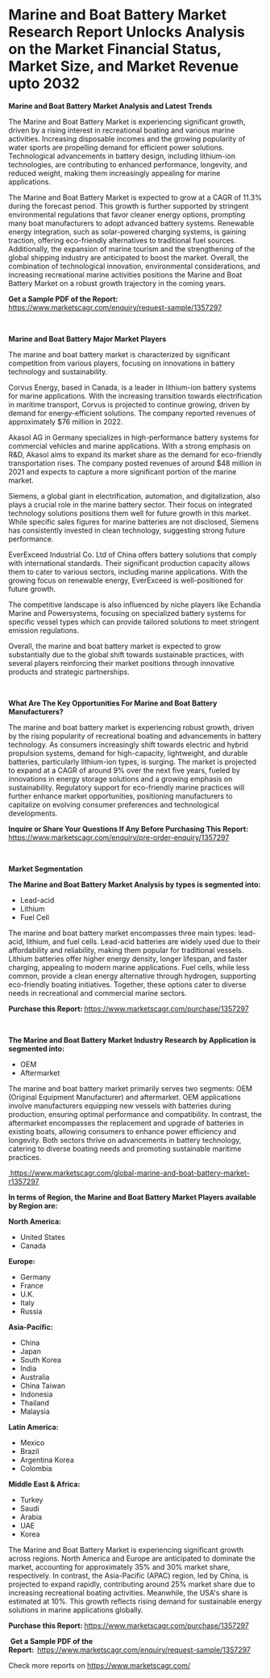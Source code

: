 <p><h1>Marine and Boat Battery Market Research Report Unlocks Analysis on the Market Financial Status, Market Size, and Market Revenue upto 2032</h1></p><p><strong>Marine and Boat Battery Market Analysis and Latest Trends</strong></p>
<p><p>The Marine and Boat Battery Market is experiencing significant growth, driven by a rising interest in recreational boating and various marine activities. Increasing disposable incomes and the growing popularity of water sports are propelling demand for efficient power solutions. Technological advancements in battery design, including lithium-ion technologies, are contributing to enhanced performance, longevity, and reduced weight, making them increasingly appealing for marine applications.</p><p>The Marine and Boat Battery Market is expected to grow at a CAGR of 11.3% during the forecast period. This growth is further supported by stringent environmental regulations that favor cleaner energy options, prompting many boat manufacturers to adopt advanced battery systems. Renewable energy integration, such as solar-powered charging systems, is gaining traction, offering eco-friendly alternatives to traditional fuel sources. Additionally, the expansion of marine tourism and the strengthening of the global shipping industry are anticipated to boost the market. Overall, the combination of technological innovation, environmental considerations, and increasing recreational marine activities positions the Marine and Boat Battery Market on a robust growth trajectory in the coming years.</p></p>
<p><strong>Get a Sample PDF of the Report:&nbsp;</strong> <a href="https://www.marketscagr.com/enquiry/request-sample/1357297?utm_campaign=2208&utm_medium=2&utm_source=Github&utm_content=ia&utm_term=14022025&utm_id=marine-and-boat-battery">https://www.marketscagr.com/enquiry/request-sample/1357297</a></p>
<p>&nbsp;</p>
<p><strong>Marine and Boat Battery Major Market Players</strong></p>
<p><p>The marine and boat battery market is characterized by significant competition from various players, focusing on innovations in battery technology and sustainability. </p><p>Corvus Energy, based in Canada, is a leader in lithium-ion battery systems for marine applications. With the increasing transition towards electrification in maritime transport, Corvus is projected to continue growing, driven by demand for energy-efficient solutions. The company reported revenues of approximately $76 million in 2022.</p><p>Akasol AG in Germany specializes in high-performance battery systems for commercial vehicles and marine applications. With a strong emphasis on R&D, Akasol aims to expand its market share as the demand for eco-friendly transportation rises. The company posted revenues of around $48 million in 2021 and expects to capture a more significant portion of the marine market.</p><p>Siemens, a global giant in electrification, automation, and digitalization, also plays a crucial role in the marine battery sector. Their focus on integrated technology solutions positions them well for future growth in this market. While specific sales figures for marine batteries are not disclosed, Siemens has consistently invested in clean technology, suggesting strong future performance.</p><p>EverExceed Industrial Co. Ltd of China offers battery solutions that comply with international standards. Their significant production capacity allows them to cater to various sectors, including marine applications. With the growing focus on renewable energy, EverExceed is well-positioned for future growth.</p><p>The competitive landscape is also influenced by niche players like Echandia Marine and Powersystems, focusing on specialized battery systems for specific vessel types which can provide tailored solutions to meet stringent emission regulations.</p><p>Overall, the marine and boat battery market is expected to grow substantially due to the global shift towards sustainable practices, with several players reinforcing their market positions through innovative products and strategic partnerships.</p></p>
<p>&nbsp;</p>
<p><strong>What Are The Key Opportunities For Marine and Boat Battery Manufacturers?</strong></p>
<p><p>The marine and boat battery market is experiencing robust growth, driven by the rising popularity of recreational boating and advancements in battery technology. As consumers increasingly shift towards electric and hybrid propulsion systems, demand for high-capacity, lightweight, and durable batteries, particularly lithium-ion types, is surging. The market is projected to expand at a CAGR of around 9% over the next five years, fueled by innovations in energy storage solutions and a growing emphasis on sustainability. Regulatory support for eco-friendly marine practices will further enhance market opportunities, positioning manufacturers to capitalize on evolving consumer preferences and technological developments.</p></p>
<p><strong>Inquire or Share Your Questions If Any Before Purchasing This Report:</strong> <a href="https://www.marketscagr.com/enquiry/pre-order-enquiry/1357297?utm_campaign=2208&utm_medium=2&utm_source=Github&utm_content=ia&utm_term=14022025&utm_id=marine-and-boat-battery">https://www.marketscagr.com/enquiry/pre-order-enquiry/1357297</a></p>
<p>&nbsp;</p>
<p><strong>Market Segmentation</strong></p>
<p><strong>The Marine and Boat Battery Market Analysis by types is segmented into:</strong></p>
<p><ul><li>Lead-acid</li><li>Lithium</li><li>Fuel Cell</li></ul></p>
<p><p>The marine and boat battery market encompasses three main types: lead-acid, lithium, and fuel cells. Lead-acid batteries are widely used due to their affordability and reliability, making them popular for traditional vessels. Lithium batteries offer higher energy density, longer lifespan, and faster charging, appealing to modern marine applications. Fuel cells, while less common, provide a clean energy alternative through hydrogen, supporting eco-friendly boating initiatives. Together, these options cater to diverse needs in recreational and commercial marine sectors.</p></p>
<p><strong>Purchase this Report:&nbsp;</strong><a href="https://www.marketscagr.com/purchase/1357297?utm_campaign=2208&utm_medium=2&utm_source=Github&utm_content=ia&utm_term=14022025&utm_id=marine-and-boat-battery">https://www.marketscagr.com/purchase/1357297</a></p>
<p>&nbsp;</p>
<p><strong>The Marine and Boat Battery Market Industry Research by Application is segmented into:</strong></p>
<p><ul><li>OEM</li><li>Aftermarket</li></ul></p>
<p><p>The marine and boat battery market primarily serves two segments: OEM (Original Equipment Manufacturer) and aftermarket. OEM applications involve manufacturers equipping new vessels with batteries during production, ensuring optimal performance and compatibility. In contrast, the aftermarket encompasses the replacement and upgrade of batteries in existing boats, allowing consumers to enhance power efficiency and longevity. Both sectors thrive on advancements in battery technology, catering to diverse boating needs and promoting sustainable maritime practices.</p></p>
<p><a href="https://www.marketscagr.com/global-marine-and-boat-battery-market-r1357297?utm_campaign=2208&utm_medium=2&utm_source=Github&utm_content=ia&utm_term=14022025&utm_id=marine-and-boat-battery">&nbsp;https://www.marketscagr.com/global-marine-and-boat-battery-market-r1357297</a></p>
<p><strong>In terms of Region, the Marine and Boat Battery Market Players available by Region are:</strong></p>
<p>
    <p> <strong> North America: </strong>
        <ul>
            <li>United States</li>
            <li>Canada</li>
        </ul>
        </p> 
    <p> <strong> Europe: </strong>
        <ul>
            <li>Germany</li>
            <li>France</li>
            <li>U.K.</li>
            <li>Italy</li>
            <li>Russia</li>
        </ul>
        </p> 
    <p> <strong> Asia-Pacific: </strong>
        <ul>
            <li>China</li>
            <li>Japan</li>
            <li>South Korea</li>
            <li>India</li>
            <li>Australia</li>
            <li>China Taiwan</li>
            <li>Indonesia</li>
            <li>Thailand</li>
            <li>Malaysia</li>
        </ul>
        </p> 
    <p> <strong> Latin America: </strong>
        <ul>
            <li>Mexico</li>
            <li>Brazil</li>
            <li>Argentina Korea</li>
            <li>Colombia</li>
        </ul>
        </p> 
    <p> <strong> Middle East & Africa: </strong>
        <ul>
            <li>Turkey</li>
            <li>Saudi</li>
            <li>Arabia</li>
            <li>UAE</li>
            <li>Korea</li>
        </ul>
    </p>
    </p>
<p><p>The Marine and Boat Battery Market is experiencing significant growth across regions. North America and Europe are anticipated to dominate the market, accounting for approximately 35% and 30% market share, respectively. In contrast, the Asia-Pacific (APAC) region, led by China, is projected to expand rapidly, contributing around 25% market share due to increasing recreational boating activities. Meanwhile, the USA's share is estimated at 10%. This growth reflects rising demand for sustainable energy solutions in marine applications globally.</p></p>
<p><strong>Purchase this Report: </strong><a href="https://www.marketscagr.com/purchase/1357297?utm_campaign=2208&utm_medium=2&utm_source=Github&utm_content=ia&utm_term=14022025&utm_id=marine-and-boat-battery">https://www.marketscagr.com/purchase/1357297</a></p>
<p>&nbsp;<strong>Get a Sample PDF of the Report:&nbsp;&nbsp;</strong><a href="https://www.marketscagr.com/enquiry/request-sample/1357297?utm_campaign=2208&utm_medium=2&utm_source=Github&utm_content=ia&utm_term=14022025&utm_id=marine-and-boat-battery">https://www.marketscagr.com/enquiry/request-sample/1357297</a></p>
<p><strong></strong></p>
<p>Check more reports on <a href="https://www.marketscagr.com/?utm_campaign=2208&utm_medium=2&utm_source=Github&utm_content=ia&utm_term=14022025&utm_id=marine-and-boat-battery">https://www.marketscagr.com/</a></p>